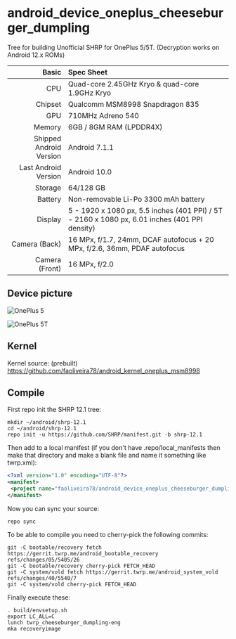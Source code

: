 # android_device_oneplus_cheeseburger_dumpling

Tree for building Unofficial SHRP for OnePlus 5/5T. (Decryption works on Android 12.x ROMs)

| Basic                   | Spec Sheet                                                                                                                     |
| -----------------------:|:------------------------------------------------------------------------------------------------------------------------------ |
| CPU                     | Quad-core 2.45GHz Kryo & quad-core 1.9GHz Kryo                                                                           |
| Chipset                 | Qualcomm MSM8998 Snapdragon 835                                                                                                  |
| GPU                     | 710MHz Adreno 540                                                                                                                       |
| Memory                  | 6GB / 8GM RAM (LPDDR4X)                                                                                                                     |
| Shipped Android Version | Android 7.1.1                                                                                                                            |
| Last Android Version    | Android 10.0                                                                                                                            |
| Storage                 | 64/128 GB                                                                                                                          |
| Battery                 | Non-removable Li-Po 3300 mAh battery                                                                                           |
| Display                 | 5 - 1920 x 1080 px, 5.5 inches (401 PPI) / 5T - 2160 x 1080 px, 6.01 inches (401 PPI density)                                                                              |
| Camera (Back)           | 16 MPx, f/1.7, 24mm, DCAF autofocus + 20 MPx, f/2.6, 36mm, PDAF autofocus                                                                              |
| Camera (Front)          | 16 MPx, f/2.0                                                                                                   |

## Device picture

![OnePlus 5](http://image01.oneplus.cn/ebp/201706/17/291/8dc3e3d2bd22658de5f63eeb27700a83.png "OnePlus 5 in black")

![OnePlus 5T](https://cdn.opstatics.com/store/20170907/assets/images/support/support-list/model-specs-list/details/5t-black.png "OnePlus 5T in black")

## Kernel

Kernel source: (prebuilt)
https://github.com/faoliveira78/android_kernel_oneplus_msm8998

## Compile

First repo init the SHRP 12.1 tree:

```
mkdir ~/android/shrp-12.1
cd ~/android/shrp-12.1
repo init -u https://github.com/SHRP/manifest.git -b shrp-12.1
```

Then add to a local manifest (if you don't have .repo/local_manifests then make that directory and make a blank file and name it something like twrp.xml):

```xml
<?xml version="1.0" encoding="UTF-8"?>
<manifest>
 <project name="faoliveira78/android_device_oneplus_cheeseburger_dumpling" path="device/oneplus/cheeseburger_dumpling" remote="github" revision="SHRP-12.1"/>
</manifest>
```

Now you can sync your source:

```
repo sync
```

To be able to compile you need to cherry-pick the following commits:

```
git -C bootable/recovery fetch https://gerrit.twrp.me/android_bootable_recovery refs/changes/05/5405/26
git -C bootable/recovery cherry-pick FETCH_HEAD
git -C system/vold fetch https://gerrit.twrp.me/android_system_vold refs/changes/40/5540/7
git -C system/vold cherry-pick FETCH_HEAD
```

Finally execute these:

```
. build/envsetup.sh
export LC_ALL=C
lunch twrp_cheeseburger_dumpling-eng
mka recoveryimage
```
